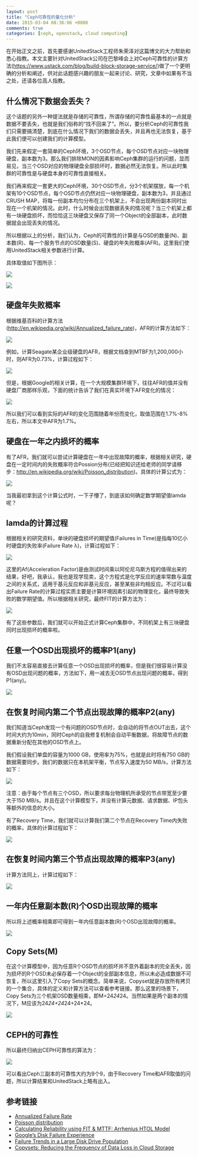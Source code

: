 ```yaml
---
layout: post
title: "Ceph可靠性的量化分析"
date: 2015-03-04 08:36:06 +0800
comments: true
categories: [ceph, openstack, cloud computing]
---
```


在开始正文之前，首先要感谢UnitedStack工程师朱荣泽对这篇博文的大力帮助和悉心指教。本文主要针对UnitedStack公司在巴黎峰会上对Ceph可靠性的计算方法(https://www.ustack.com/blog/build-block-storage-service/)做了一个更明确的分析和阐述，供对此话题感兴趣的朋友一起来讨论、研究，文章中如果有不当之处，还请各位高人指教。

<!-- more -->

## 什么情况下数据会丢失？

这个话题的另外一种提法就是存储的可靠性，所谓存储的可靠性最基本的一点就是数据不要丢失，也就是我们俗称的“找不回来了”。所以，要分析Ceph的可靠性我们只需要搞清楚，到底在什么情况下我们的数据会丢失，并且再也无法恢复，基于此我们便可以创建我们的计算模型。

我们先来假定一套简单的Ceph环境，3个OSD节点，每个OSD节点对应一块物理硬盘，副本数为3。那么我们排除MON的因素影响Ceph集群的运行的问题，显而易见，当三个OSD对应的物理硬盘全部损坏时，数据必然无法恢复。所以此时集群的可靠性是与硬盘本身的可靠性直接相关。

我们再来假定一套更大的Ceph环境，30个OSD节点，分3个机架摆放，每一个机架有10个OSD节点，每个OSD节点仍然对应一块物理硬盘，副本数为3，并且通过CRUSH MAP，将每一份副本均匀分布在三个机架上，不会出现两份副本同时出现在一个机架的情况。此时，什么时候会出现数据丢失的情况呢？当三个机架上都有一块硬盘损坏，而恰恰这三块硬盘又保存了同一个Object的全部副本，此时数据就会出现丢失的情况。

所以根据以上的分析，我们认为，Ceph的可靠性的计算是与OSD的数量(N)、副本数\(R\)、每一个服务节点的OSD数量(S)、硬盘的年失败概率(AFR)。这里我们使用UnitedStack相关参数进行计算。

具体取值如下图所示：

![](/images/blogs/ceph-reliability-formula.jpg)

![](/images/blogs/ceph-reliability-constant.jpg)

## 硬盘年失败概率

根据维基百科的计算方法(http://en.wikipedia.org/wiki/Annualized_failure_rate)，AFR的计算方法如下：

![](/images/blogs/ceph-reliability-afr.jpg)

例如，计算Seagate某企业级硬盘的AFR，根据文档查到MTBF为1,200,000小时，则AFR为0.73%，计算过程如下：

![](/images/blogs/ceph-reliability-afr-example.jpg)

但是，根据Google的相关计算，在一个大规模集群环境下，往往AFR的值并没有硬盘厂商那样乐观，下面的统计告诉了我们在真实环境下AFR变化的情况：

![](/images/blogs/ceph-reliability-google-afr.jpg)

所以我们可以看到实际的AFR的变化范围随着年份而变化，取值范围在1.7%-8%左右，所以本文中AFR为1.7%。

## 硬盘在一年之内损坏的概率

有了AFR，我们就可以尝试计算硬盘在一年中出现故障的概率，根据相关研究，硬盘在一定时间内的失败概率符合Possion分布(已经把知识还给老师的同学请移步：http://en.wikipedia.org/wiki/Poisson_distribution)。具体的计算公式为：

![](/images/blogs/ceph-reliability-Pn.jpg)

当我最初拿到这个计算公式时，一下子懵了，到底该如何确定数学期望值lamda呢？

## lamda的计算过程

根据相关的研究资料，单块的硬盘损坏的期望值(Failures in Time)是指每10亿小时硬盘的失败率(Failure Rate λ)，计算过程如下：

![](/images/blogs/ceph-reliability-fit.jpg)

这里的Af(Acceleration Factor)是由测试时间乘以阿伦尼乌斯方程的值得出来的结果，好吧，我承认，我也是现学现卖，这个方程式是化学反应的速率常数与温度之间的关系式，适用于基元反应和非基元反应，甚至某些非均相反应。不过可以看出Failure Rate的计算过程实质主要是计算环境因素引起的物理变化，最终导致失败的数学期望值。所以根据相关研究，最终FIT的计算方法为：

![](/images/blogs/ceph-reliability-fit-afr.jpg)

有了这些参数后，我们就可以开始正式计算Ceph集群中，不同机架上有三块硬盘同时出现损坏的概率啦。

## 任意一个OSD出现损坏的概率P1(any)

我们不太容易直接去计算任意一个OSD出现损坏的概率，但是我们很容易计算没有OSD出现问题的概率，方法如下，用一减去无OSD节点出现问题的概率，得到P1(any)。

![](/images/blogs/ceph-reliability-osd1-failure.jpg)

## 在恢复时间内第二个节点出现故障的概率P2(any)

我们知道当Ceph发现一个有问题的OSD节点时，会自动的将节点OUT出去，这个时间大约为10min，同时Ceph的自我修复机制会自动平衡数据，将故障节点的数据重新分配在其他的OSD节点上。

我们假设我们单盘的容量为1000 GB，使用率为75%，也就是此时将有750 GB的数据需要同步。我们的数据只在本机架平衡，节点写入速度为50 MB/s，计算方法如下：

![](/images/blogs/ceph-reliability-recovery-time.jpg)

注意：由于每个节点有三个OSD，所以要求每台物理机所承受的节点带宽至少要大于150 MB/s。并且在这个计算模型下，并没有计算元数据、请求数据、IP包头等额外的信息的大小。

有了Recovery Time，我们就可以计算我们第二个节点在Recovery Time内失败的概率，具体的计算过程如下：

![](/images/blogs/ceph-reliability-osd2-failure.jpg)

## 在恢复时间内第三个节点出现故障的概率P3(any)

计算方法同上，计算过程如下：

![](/images/blogs/ceph-reliability-osd3-failure.jpg)

## 一年内任意副本数(R)个OSD出现故障的概率

所以将上述概率相乘即可得到一年内任意副本数(R)个OSD出现故障的概率。

![](/images/blogs/ceph-reliability-arbitrary-osd-failure.jpg)

## Copy Sets(M)

在这个计算模型中，因为任意R个OSD节点的损坏并不意外着副本的完全丢失，因为损坏的R个OSD未必保存着一个Object的全部副本信息，所以未必造成数据不可恢复，所以这里引入了Copy Sets的概念。简单来说，Copyset就是存放所有拷贝的一个集合，具体的定义和计算方法可以查看参考链接。那么这里的场景下，Copy Sets为三个机架OSD数量相乘，即M=24*24*24。当然如果是两个副本的情况下，M应该为24*24+24*24+24*24。

![](/images/blogs/ceph-reliability-copysets.jpg)

## CEPH的可靠性

所以最终归纳出CEPH可靠性的算法为：

![](/images/blogs/ceph-reliability-copysets-failure.jpg)

可以看出Ceph三副本的可靠性大约为9个9，由于Recovery Time和AFR取值的问题，所以计算结果和UnitedStack上略有出入。

## 参考链接

* [Annualized Failure Rate](http://en.wikipedia.org/wiki/Annualized_failure_rate)
* [Poisson distribution](http://en.wikipedia.org/wiki/Poisson_distribution)
* [Calculating Reliability using FIT & MTTF: Arrhenius HTOL Model](http://www.microsemi.com/document-portal/doc_view/124041-calculating-reliability-using-fit-mttf-arrhenius-htol-model)
* [Google’s Disk Failure Experience](http://storagemojo.com/2007/02/19/googles-disk-failure-experience/)
* [Failure Trends in a Large Disk Drive Population](https://static.googleusercontent.com/media/research.google.com/en//archive/disk_failures.pdf)
* [Copysets: Reducing the Frequency of Data Loss in Cloud Storage](http://0b4af6cdc2f0c5998459-c0245c5c937c5dedcca3f1764ecc9b2f.r43.cf2.rackcdn.com/11727-atc13-cidon.pdf)
